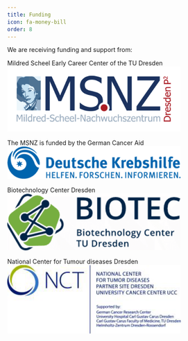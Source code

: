 ```yaml
---
title: Funding
icon: fa-money-bill
order: 8
---
```

We are receiving funding and support from:

Mildred Scheel Early Career Center of the TU Dresden
<img src="assets/images/MSNZ_logo.png" width="400">  

The MSNZ is funded by the German Cancer Aid   
<img src="assets/images/csm_DKH_Logo_rgb_88b438f900.png" width="400">  

Biotechnology Center Dresden  
<img src="assets/images/Biotec.png" width="400">

National Center for Tumour diseases Dresden  
<img src="assets/images/NCT.png" width="400">


